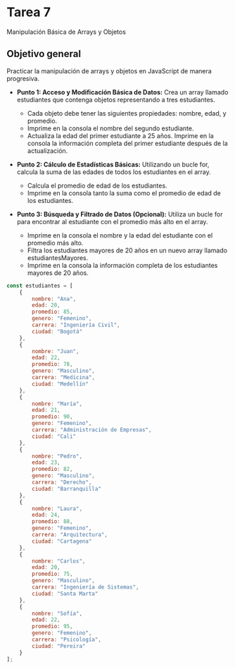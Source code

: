 # Tarea 7 
Manipulación Básica de Arrays y Objetos

## Objetivo general 
Practicar la manipulación de arrays y objetos en JavaScript de manera progresiva.

 - **Punto 1: Acceso y Modificación Básica de Datos:** Crea un array llamado estudiantes que contenga objetos representando a tres estudiantes.
    - Cada objeto debe tener las siguientes propiedades: nombre, edad, y promedio.
    - Imprime en la consola el nombre del segundo estudiante.
    - Actualiza la edad del primer estudiante a 25 años.
    Imprime en la consola la información completa del primer estudiante después de la actualización.

- **Punto 2: Cálculo de Estadísticas Básicas:** Utilizando un bucle for, calcula la suma de las edades de todos los estudiantes en el array.
    - Calcula el promedio de edad de los estudiantes.
    - Imprime en la consola tanto la suma como el promedio de edad de los estudiantes.

- **Punto 3: Búsqueda y Filtrado de Datos (Opcional):** Utiliza un bucle for para encontrar al estudiante con el promedio más alto en el array.
    - Imprime en la consola el nombre y la edad del estudiante con el promedio más alto.
    - Filtra los estudiantes mayores de 20 años en un nuevo array llamado estudiantesMayores.
    - Imprime en la consola la información completa de los estudiantes mayores de 20 años.
      
```javascript
const estudiantes = [
    {
        nombre: "Ana",
        edad: 20,
        promedio: 85,
        genero: "Femenino",
        carrera: "Ingeniería Civil",
        ciudad: "Bogotá"
    },
    {
        nombre: "Juan",
        edad: 22,
        promedio: 78,
        genero: "Masculino",
        carrera: "Medicina",
        ciudad: "Medellín"
    },
    {
        nombre: "María",
        edad: 21,
        promedio: 90,
        genero: "Femenino",
        carrera: "Administración de Empresas",
        ciudad: "Cali"
    },
    {
        nombre: "Pedro",
        edad: 23,
        promedio: 82,
        genero: "Masculino",
        carrera: "Derecho",
        ciudad: "Barranquilla"
    },
    {
        nombre: "Laura",
        edad: 24,
        promedio: 88,
        genero: "Femenino",
        carrera: "Arquitectura",
        ciudad: "Cartagena"
    },
    {
        nombre: "Carlos",
        edad: 20,
        promedio: 75,
        genero: "Masculino",
        carrera: "Ingeniería de Sistemas",
        ciudad: "Santa Marta"
    },
    {
        nombre: "Sofía",
        edad: 22,
        promedio: 95,
        genero: "Femenino",
        carrera: "Psicología",
        ciudad: "Pereira"
    }
];
```
